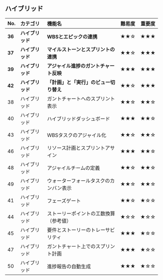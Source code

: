 ## ハイブリッド

| No. | カテゴリ | 機能名 | 難易度 | 重要度 |
| :-- | :--- | :--- | :---: | :---: |
| **36** | **ハイブリッド** | **WBSとエピックの連携** | ★★☆ | ★★★ |
| **37** | **ハイブリッド** | **マイルストーンとスプリントの連携** | ★★☆ | ★★★ |
| **39** | **ハイブリッド** | **アジャイル進捗のガントチャート反映** | ★★★ | ★★★ |
| **42** | **ハイブリッド** | **「計画」と「実行」のビュー切り替え** | ★★☆ | ★★★ |
| 38 | ハイブリッド | ガントチャートへのスプリント表示 | ★★☆ | ★★☆ |
| 40 | ハイブリッド | ハイブリッドダッシュボード | ★★★ | ★★☆ |
| 43 | ハイブリッド | WBSタスクのアジャイル化 | ★★☆ | ★★☆ |
| 46 | ハイブリッド | リソース計画とスプリントアサイン | ★★★ | ★★☆ |
| 48 | ハイブリッド | アジャイルチームの定義 | ★★☆ | ★★☆ |
| 49 | ハイブリッド | ウォーターフォールタスクのカンバン表示 | ★★☆ | ★★☆ |
| 41 | ハイブリッド | フェーズゲート | ★★☆ | ★☆☆ |
| 44 | ハイブリッド | ストーリーポイントの工数換算（参考値） | ★☆☆ | ★☆☆ |
| 45 | ハイブリッド | 要件とストーリーのトレーサビリティ | ★★★ | ★☆☆ |
| 47 | ハイブリッド | ガントチャート上でのスプリント計画 | ★★★ | ★☆☆ |
| 50 | ハイブリッド | 進捗報告の自動生成 | ★★★ | ★☆☆ |